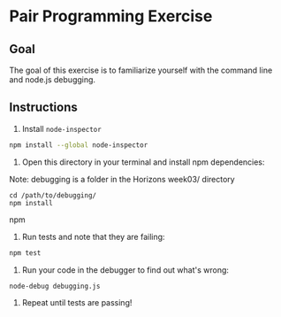 # Pair Programming Exercise

## Goal

The goal of this exercise is to familiarize yourself with the command line and
node.js debugging.

## Instructions

1. Install `node-inspector`

  ```bash
  npm install --global node-inspector
  ```
  
1. Open this directory in your terminal and install npm dependencies:

Note: debugging is a folder in the Horizons week03/ directory

  ```
  cd /path/to/debugging/ 
  npm install
  ```
npm 
1. Run tests and note that they are failing:

  ```bash
  npm test
  ```

1. Run your code in the debugger to find out what's wrong:

  ```bash
  node-debug debugging.js
  ```

1. Repeat until tests are passing!
